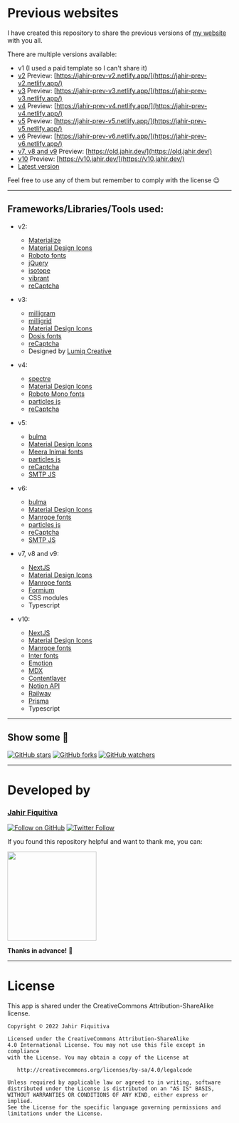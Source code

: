 Previous websites
======

I have created this repository to share the previous versions of [my website](https://jahir.dev/) with you all.

There are multiple versions available:
- v1 (I used a paid template so I can't share it)
- [v2](https://github.com/jahirfiquitiva/jahirfiquitiva.me/tree/v2) Preview: [https://jahir-prev-v2.netlify.app/](https://jahir-prev-v2.netlify.app/)
- [v3](https://github.com/jahirfiquitiva/jahirfiquitiva.me/tree/v3) Preview: [https://jahir-prev-v3.netlify.app/](https://jahir-prev-v3.netlify.app/)
- [v4](https://github.com/jahirfiquitiva/jahirfiquitiva.me/tree/v4) Preview: [https://jahir-prev-v4.netlify.app/](https://jahir-prev-v4.netlify.app/)
- [v5](https://github.com/jahirfiquitiva/jahirfiquitiva.me/tree/v5) Preview: [https://jahir-prev-v5.netlify.app/](https://jahir-prev-v5.netlify.app/)
- [v6](https://github.com/jahirfiquitiva/jahirfiquitiva.me/tree/v6) Preview: [https://jahir-prev-v6.netlify.app/](https://jahir-prev-v6.netlify.app/)
- [v7, v8 and v9](https://github.com/jahirfiquitiva/old-next-web) Preview: [https://old.jahir.dev/](https://old.jahir.dev/)
- [v10](https://github.com/jahirfiquitiva/jahir.dev/tree/v10) Preview: [https://v10.jahir.dev/](https://v10.jahir.dev/)
- [Latest version](https://github.com/jahirfiquitiva/jahir.dev)

Feel free to use any of them but remember to comply with the license :wink:

---

## Frameworks/Libraries/Tools used:

- v2:
	- [Materialize](materializecss.com)
	- [Material Design Icons](materialdesignicons.com)
	- [Roboto fonts](https://fonts.google.com/specimen/Roboto)
	- [jQuery](https://jquery.com/)
	- [isotope](https://isotope.metafizzy.co/)
	- [vibrant](https://jariz.github.io/vibrant.js/)
	- [reCaptcha](https://www.google.com/recaptcha/)
	
- v3:
	- [milligram](https://milligram.io/)
	- [milligrid](https://bencoveney.github.io/Milligrid/)
	- [Material Design Icons](materialdesignicons.com)
	- [Dosis fonts](https://fonts.google.com/specimen/Dosis)
	- [reCaptcha](https://www.google.com/recaptcha/)
	- Designed by [Lumiq Creative](https://lumiqcreative.com/)
	
- v4:
	- [spectre](https://picturepan2.github.io/spectre/)
	- [Material Design Icons](materialdesignicons.com)
	- [Roboto Mono fonts](https://fonts.google.com/specimen/Roboto+Mono)
	- [particles js](https://vincentgarreau.com/particles.js/)
	- [reCaptcha](https://www.google.com/recaptcha/)

- v5:
	- [bulma](https://bulma.io)
	- [Material Design Icons](materialdesignicons.com)
	- [Meera Inimai fonts](https://fonts.google.com/specimen/Meera+Inimai)
	- [particles js](https://vincentgarreau.com/particles.js/)
	- [reCaptcha](https://www.google.com/recaptcha/)
	- [SMTP JS](https://smtpjs.com/)

- v6:
	- [bulma](https://bulma.io)
	- [Material Design Icons](materialdesignicons.com)
	- [Manrope fonts](https://fonts.google.com/specimen/Manrope)
	- [particles js](https://vincentgarreau.com/particles.js/)
	- [reCaptcha](https://www.google.com/recaptcha/)
	- [SMTP JS](https://smtpjs.com/)

- v7, v8 and v9:
	- [NextJS](https://nextjs.org/)
	- [Material Design Icons](materialdesignicons.com)
	- [Manrope fonts](https://fonts.google.com/specimen/Manrope)
	- [Formium](https://formium.io/)
	- CSS modules
	- Typescript

- v10:
	- [NextJS](https://nextjs.org/)
	- [Material Design Icons](materialdesignicons.com)
	- [Manrope fonts](https://fonts.google.com/specimen/Manrope)
	- [Inter fonts](https://fonts.google.com/specimen/Inter)
	- [Emotion](https://emotion.sh/)
	- [MDX](https://github.com/mdx-js/mdx)
	- [Contentlayer](https://github.com/contentlayerdev/contentlayer)
	- [Notion API](https://developers.notion.com/)
	- [Railway](https://railway.app/?referralCode=Ri5XbE)
	- [Prisma](https://prisma.io/)
	- Typescript
	
---

## Show some  :blue_heart:
[![GitHub stars](https://img.shields.io/github/stars/jahirfiquitiva/prev-websites.svg?style=social&label=Star)](https://github.com/jahirfiquitiva/prev-websites)
[![GitHub forks](https://img.shields.io/github/forks/jahirfiquitiva/prev-websites.svg?style=social&label=Fork)](https://github.com/jahirfiquitiva/prev-websites/fork)
[![GitHub watchers](https://img.shields.io/github/watchers/jahirfiquitiva/prev-websites.svg?style=social&label=Watch)](https://github.com/jahirfiquitiva/prev-websites)

---

# Developed by

### [Jahir Fiquitiva](https://jahir.dev/)

[![Follow on GitHub](https://img.shields.io/github/followers/jahirfiquitiva.svg?style=social&label=Follow)](https://github.com/jahirfiquitiva)
[![Twitter Follow](https://img.shields.io/twitter/follow/jahirfiquitiva.svg?style=social)](https://twitter.com/jahirfiquitiva)

If you found this repository helpful and want to thank me, you can:

<a target="_blank" href="http://jahir.dev/donate">
<img src="http://jahir.dev/share/support_my_work.svg?maxAge=432000" width="200"/>
</a>

**Thanks in advance!** :pray:

---

# License

This app is shared under the CreativeCommons Attribution-ShareAlike license.

	Copyright © 2022 Jahir Fiquitiva

	Licensed under the CreativeCommons Attribution-ShareAlike 
	4.0 International License. You may not use this file except in compliance 
	with the License. You may obtain a copy of the License at

	   http://creativecommons.org/licenses/by-sa/4.0/legalcode

	Unless required by applicable law or agreed to in writing, software
	distributed under the License is distributed on an "AS IS" BASIS,
	WITHOUT WARRANTIES OR CONDITIONS OF ANY KIND, either express or implied.
	See the License for the specific language governing permissions and
	limitations under the License.

